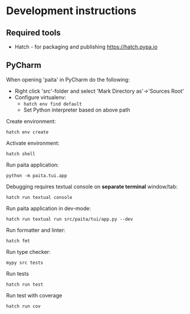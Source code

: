 # Development instructions

## Required tools
* Hatch - for packaging and publishing https://hatch.pypa.io

## PyCharm

When opening 'paita' in PyCharm do the following:
* Right click 'src'-folder and select 'Mark Directory as'->'Sources Root'
* Configure virtualenv:
  * `hatch env find default`
  * Set Python interpreter based on above path

Create environment:
```
hatch env create
```

Activate environment:
```
hatch shell
```

Run paita application:
```
python -m paita.tui.app
```

Debugging requires textual console on **separate terminal** window/tab:
```
hatch run textual console
```

Run paita application in dev-mode:
```
hatch run textual run src/paita/tui/app.py --dev
```

Run formatter and linter:
```
hatch fmt
```

Run type checker:
```
mypy src tests
```

Run tests
```
hatch run test
```

Run test with coverage
```
hatch run cov
```